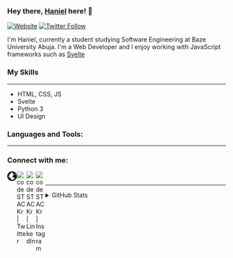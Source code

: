 ### Hey there, [Haniel][website] here! 👋

[![Website](https://img.shields.io/website?label=haniel.hanielU.repl.co&style=for-the-badge&url=https%3A%2F%2Fcodestackr.com)](https://codestackr.com)
[![Twitter Follow](https://img.shields.io/twitter/follow/hypersonic90104?color=1DA1F2&logo=twitter&style=for-the-badge)](https://twitter.com/intent/follow?original_referer=https%3A%2F%2Fgithub.com%2Fhypersonic90104&screen_name=hypersonic90104)

I'm Haniel, currently a student studying Software Engineering at Baze University Abuja. I'm a Web Developer and I enjoy working with JavaScript frameworks such as [Svelte][sveltejs]

### My Skills
---
- HTML, CSS, JS
- Svelte
- Python 3
- UI Design

### Languages and Tools:

---

### Connect with me:

[<img align="left" alt="codeSTACKr.com" width="22px" src="https://raw.githubusercontent.com/iconic/open-iconic/master/svg/globe.svg" />][website]
[<img align="left" alt="codeSTACKr | Twitter" width="22px" src="https://cdn.jsdelivr.net/npm/simple-icons@v3/icons/twitter.svg" />][twitter]
[<img align="left" alt="codeSTACKr | LinkedIn" width="22px" src="https://cdn.jsdelivr.net/npm/simple-icons@v3/icons/linkedin.svg" />][linkedin]
[<img align="left" alt="codeSTACKr | Instagram" width="22px" src="https://cdn.jsdelivr.net/npm/simple-icons@v3/icons/instagram.svg" />][instagram]

<br />



---

<details>
  <summary>GitHub Stats</summary>

  <img align="left" alt="codeSTACKr's GitHub Stats" src="https://github-readme-stats.vercel.app/api?username=HanielU&show_icons=true" />

</details>

[website]: https://haniel.hanielu.repl.co
[twitter]: https://twitter.com/hypersonic90104
[instagram]: https://instagram.com/hypersonic90104
[linkedin]: https://linkedin.com/in/haniel-ubogu-73a7a9a1
[sveltejs]: https://svelte.dev/